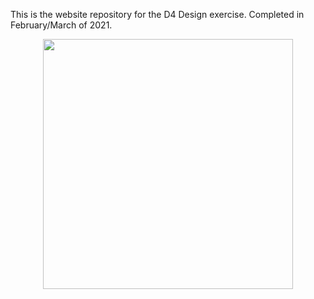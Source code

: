 This is the website repository for the D4 Design exercise. Completed in February/March of 2021.

<p align="center">
  <img src="individual_video.gif" width="400"/>
</p>